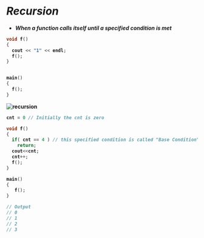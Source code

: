 # _Recursion_
- _**When a function calls itself until a specified condition is met**_

<b>

```cpp
void f()
{
  cout << "1" << endl;
  f();
}


main()
{
  f();
}

```
![recursion](https://github.com/anupam-kumar-krishnan/A2Z-DSA/assets/69143883/dcc01b7a-faab-403e-b4cd-90b80d392d67)

```cpp
cnt = 0 // Initially the cnt is zero

void f()
{
  if( cnt == 4 ) // this specified condition is called "Base Condition"
    return;
  cout<<cnt;
  cnt++;
  f();
}

main()
{
   f();
}

// Output
// 0
// 1
// 2
// 3
```



</b>


